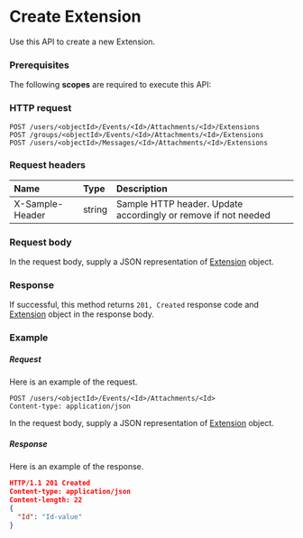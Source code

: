 # Create Extension

Use this API to create a new Extension.
### Prerequisites
The following **scopes** are required to execute this API: 
### HTTP request
<!-- { "blockType": "ignored" } -->
```http
POST /users/<objectId>/Events/<Id>/Attachments/<Id>/Extensions
POST /groups/<objectId>/Events/<Id>/Attachments/<Id>/Extensions
POST /users/<objectId>/Messages/<Id>/Attachments/<Id>/Extensions

```
### Request headers
| Name       | Type | Description|
|:---------------|:--------|:----------|
| X-Sample-Header  | string  | Sample HTTP header. Update accordingly or remove if not needed|

### Request body
In the request body, supply a JSON representation of [Extension](../resources/extension.md) object.


### Response
If successful, this method returns `201, Created` response code and [Extension](../resources/extension.md) object in the response body.

### Example
##### Request
Here is an example of the request.
<!-- {
  "blockType": "request",
  "name": "create_extension_from_attachment"
}-->
```http
POST /users/<objectId>/Events/<Id>/Attachments/<Id>
Content-type: application/json
```
In the request body, supply a JSON representation of [Extension](../resources/extension.md) object.
##### Response
Here is an example of the response.
<!-- {
  "blockType": "response",
  "truncated": false,
  "@odata.type": "extension"
} -->
```json
HTTP/1.1 201 Created
Content-type: application/json
Content-length: 22
{
  "Id": "Id-value"
}
```

<!-- uuid: e57205ef-2fd6-4c60-b6a3-76b65ddc3d43
2015-10-16 10:07:45 UTC -->
<!-- {
  "type": "#page.annotation",
  "description": "Create Extension",
  "keywords": "",
  "section": "documentation",
  "tocPath": ""
}-->